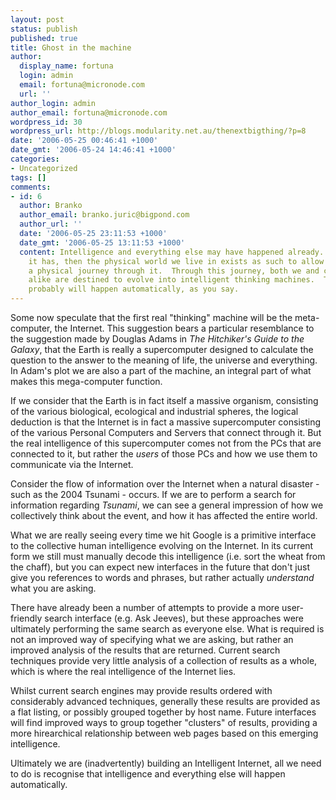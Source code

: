 ```yaml
---
layout: post
status: publish
published: true
title: Ghost in the machine
author:
  display_name: fortuna
  login: admin
  email: fortuna@micronode.com
  url: ''
author_login: admin
author_email: fortuna@micronode.com
wordpress_id: 30
wordpress_url: http://blogs.modularity.net.au/thenextbigthing/?p=8
date: '2006-05-25 00:46:41 +1000'
date_gmt: '2006-05-24 14:46:41 +1000'
categories:
- Uncategorized
tags: []
comments:
- id: 6
  author: Branko
  author_email: branko.juric@bigpond.com
  author_url: ''
  date: '2006-05-25 23:11:53 +1000'
  date_gmt: '2006-05-25 13:11:53 +1000'
  content: Intelligence and everything else may have happened already.  Assuming that
    it has, then the physical world we live in exists as such to allow us to make
    a physical journey through it.  Through this journey, both we and computer systems
    alike are destined to evolve into intelligent thinking machines.  Therefore it
    probably will happen automatically, as you say.
---
```

<p>Some now speculate that the first real "thinking" machine will be the meta-computer, the Internet. This suggestion bears a particular resemblance to the suggestion made by Douglas Adams in <em>The Hitchiker's Guide to the Galaxy</em>, that the Earth is really a supercomputer designed to calculate the question to the answer to the meaning of life, the universe and everything. In Adam's plot we are also a part of the machine, an integral part of what makes this mega-computer function.</p>
<p>If we consider that the Earth is in fact itself a massive organism, consisting of the various biological, ecological and industrial spheres, the logical deduction is that the Internet is in fact a massive supercomputer consisting of the various Personal Computers and Servers that connect through it. But the real intelligence of this supercomputer comes not from the PCs that are connected to it, but rather the <em>users</em> of those PCs and how we use them to communicate via the Internet.</p>
<p>Consider the flow of information over the Internet when a natural disaster - such as the 2004 Tsunami - occurs. If we are to perform a search for information regarding <em>Tsunami</em>, we can see a general impression of how we collectively think about the event, and how it has affected the entire world.</p>
<p>What we are really seeing every time we hit Google is a primitive interface to the collective human intelligence evolving on the Internet. In its current form we still must manually decode this intelligence (i.e. sort the wheat from the chaff), but you can expect new interfaces in the future that don't just give you references to words and phrases, but rather actually <em>understand</em> what you are asking.</p>
<p>There have already been a number of attempts to provide a more user-friendly search interface (e.g. Ask Jeeves), but these approaches were ultimately performing the same search as everyone else. What is required is not an improved way of specifying what we are asking, but rather an improved analysis of the results that are returned. Current search techniques provide very little analysis of a collection of results as a whole, which is where the real intelligence of the Internet lies.</p>
<p>Whilst current search engines may provide results ordered with considerably advanced techniques, generally these results are provided as a flat listing, or possibly grouped together by host name. Future interfaces will find improved ways to group together "clusters" of results, providing a more hirearchical relationship between web pages based on this emerging intelligence.</p>
<p>Ultimately we are (inadvertently) building an Intelligent Internet, all we need to do is recognise that intelligence and everything else will happen automatically.</p>
